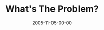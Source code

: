 ---
layout: message
category: message
series: "Death of Religion"
title: "What's The Problem?"
date: 2005-11-05-00-00
message_id: 95
sc-permalink-url: "http://soundcloud.com/crdschurch/whats-the-problem"
audio: "http://s3.amazonaws.com/crossroads-media/messages/audio/Religion_01_11_06_05_Whats_The_Problem.mp3"
audio-duration: "35:20"
tag: 
 - vision
 - religion
 - death-of-religion
 - hypocrisy
 - hypocrites
 - crossroasd
 - church
 - wells
explicit: false
---